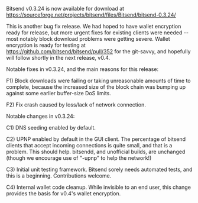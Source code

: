 Bitsend v0.3.24 is now available for download at
https://sourceforge.net/projects/bitsend/files/Bitsend/bitsend-0.3.24/

This is another bug fix release.  We had hoped to have wallet encryption ready for release, but more urgent fixes for existing clients were needed -- most notably block download problems were getting severe.  Wallet encryption is ready for testing at https://github.com/bitsend/bitsend/pull/352 for the git-savvy, and hopefully will follow shortly in the next release, v0.4.

Notable fixes in v0.3.24, and the main reasons for this release:

F1) Block downloads were failing or taking unreasonable amounts of time to complete, because the increased size of the block chain was bumping up against some earlier buffer-size DoS limits.

F2) Fix crash caused by loss/lack of network connection.

Notable changes in v0.3.24:

C1) DNS seeding enabled by default.

C2) UPNP enabled by default in the GUI client.  The percentage of bitsend clients that accept incoming connections is quite small, and that is a problem.  This should help.  bitsendd, and unofficial builds, are unchanged (though we encourage use of "-upnp" to help the network!)

C3) Initial unit testing framework.  Bitsend sorely needs automated tests, and this is a beginning.  Contributions welcome.

C4) Internal wallet code cleanup.  While invisible to an end user, this change provides the basis for v0.4's wallet encryption.
